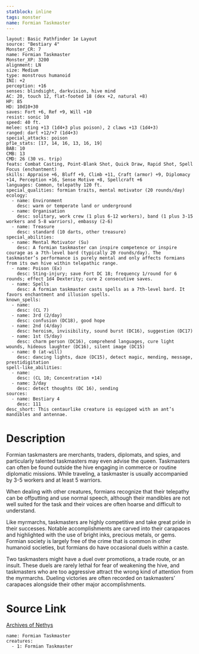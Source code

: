 ```yaml
---
statblock: inline
tags: monster
name: Formian Taskmaster
---
```

```statblock
layout: Basic Pathfinder 1e Layout
source: "Bestiary 4"
Monster_CR: 7
name: Formian Taskmaster
Monster_XP: 3200
alignment: LN
size: Medium
type: monstrous humanoid
INI: +2
perception: +16
senses: blindsight, darkvision, hive mind
AC: 20, touch 12, flat-footed 18 (dex +2, natural +8)
HP: 85
HD: 10d10+30
saves: Fort +6, Ref +9, Will +10
resist: sonic 10
speed: 40 ft.
melee: sting +13 (1d4+3 plus poison), 2 claws +13 (1d4+3)
ranged: dart +12/+7 (1d4+3)
special_attacks: poison
pf1e_stats: [17, 14, 16, 13, 16, 19]
BAB: 10
CMB: 13
CMD: 26 (30 vs. trip)
feats: Combat Casting, Point-Blank Shot, Quick Draw, Rapid Shot, Spell Focus (enchantment)
skills: Appraise +6, Bluff +9, Climb +11, Craft (armor) +9, Diplomacy +14, Perception +16, Sense Motive +8, Spellcraft +6
languages: Common, telepathy 120 ft.
special_qualities: formian traits, mental motivator (20 rounds/day)
ecology:
  - name: Environment
    desc: warm or temperate land or underground
  - name: Organisation
    desc: solitary, work crew (1 plus 6-12 workers), band (1 plus 3-15 workers and 5-8 warriors), embassy (2-6)
  - name: Treasure
    desc: standard (10 darts, other treasure)
special_abilities:
  - name: Mental Motivator (Su)
    desc: A formian taskmaster can inspire competence or inspire courage as a 7th-level bard (typically 20 rounds/day). The taskmaster’s performance is purely mental and only affects formians from its own hive within telepathic range.
  - name: Poison (Ex)
    desc: Sting-injury; save Fort DC 18; frequency 1/round for 6 rounds; effect 1d4 Dexterity; cure 2 consecutive saves.
  - name: Spells
    desc: A formian taskmaster casts spells as a 7th-level bard. It favors enchantment and illusion spells.
known_spells:
  - name:
    desc: (CL 7)
  - name: 3rd (2/day)
    desc: confusion (DC18), good hope
  - name: 2nd (4/day)
    desc: heroism, invisibility, sound burst (DC16), suggestion (DC17)
  - name: 1st (5/day)
    desc: charm person (DC16), comprehend languages, cure light wounds, hideous laughter (DC16), silent image (DC15)
  - name: 0 (at-will)
    desc: dancing lights, daze (DC15), detect magic, mending, message, prestidigitation
spell-like_abilities:
  - name:
    desc: (CL 10; Concentration +14)
  - name: 3/day
    desc: detect thoughts (DC 16), sending
sources:
  - name: Bestiary 4
    desc: 111
desc_short: This centaurlike creature is equipped with an ant’s mandibles and antennae.
```
# Description
Formian taskmasters are merchants, traders, diplomats, and spies, and particularly talented taskmasters may even advise the queen. Taskmasters can often be found outside the hive engaging in commerce or routine diplomatic missions. While traveling, a taskmaster is usually accompanied by 3-5 workers and at least 5 warriors.

When dealing with other creatures, formians recognize that their telepathy can be offputting and use normal speech, although their mandibles are not well suited for the task and their voices are often hoarse and difficult to understand.

Like myrmarchs, taskmasters are highly competitive and take great pride in their successes. Notable accomplishments are carved into their carapaces and highlighted with the use of bright inks, precious metals, or gems. Formian society is largely free of the crime that is common in other humanoid societies, but formians do have occasional duels within a caste.

Two taskmasters might have a duel over promotions, a trade route, or an insult. These duels are rarely lethal for fear of weakening the hive, and taskmasters who are too aggressive attract the wrong kind of attention from the myrmarchs. Dueling victories are often recorded on taskmasters’ carapaces alongside their other major accomplishments.
# Source Link
[Archives of Nethys](https://aonprd.com/MonsterDisplay.aspx?ItemName=Formian%20Taskmaster)
```encounter-table
name: Formian Taskmaster
creatures:
  - 1: Formian Taskmaster
```
